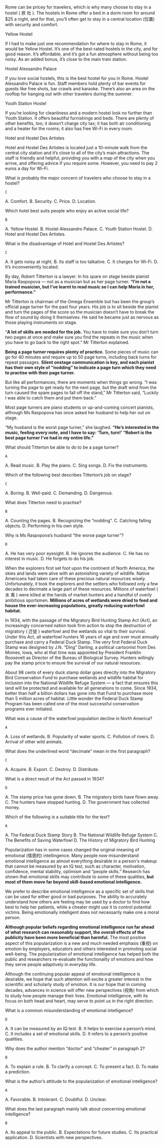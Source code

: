 Rome can be pricey for travelers, which is why many choose to stay in a hostel ( 旅 社 ). The hostels in Rome offer a bed in a dorm room for around $25 a night, and for that, you’ll often get to stay in a central location (位置) with security and comfort.

Yellow Hostel

If I had to make just one recommendation for where to stay in Rome, it would be Yellow Hostel. It’s one of the best-rated hostels in the city, and for good reason. It’s affordable, and it’s got a fun atmosphere without being too noisy. As an added bonus, it’s close to the main train station.

Hostel Alessandro Palace

If you love social hostels, this is the best hostel for you in Rome. Hostel Alessandro Palace is fun. Staff members hold plenty of bar events for guests like free shots, bar crawls and karaoke. There’s also an area on the rooftop for hanging out with other travelers during the summer.

Youth Station Hostel

If you’re looking for cleanliness and a modern hostel look no further than Youth Station. It offers beautiful furnishings and beds. There are plenty of other benefits, too; it doesn’t charge city tax; it has both air conditioning and a heater for the rooms; it also has free Wi-Fi in every room.

Hotel and Hostel Des Artistes

Hotel and Hostel Des Artistes is located just a 10-minute walk from the central city station and it’s close to all of the city’s main attractions. The staff is friendly and helpful, providing you with a map of the city when you arrive, and offering advice if you require some. However, you need to pay 2 euros a day for Wi-Fi.

What is probably the major concern of travelers who choose to stay in a hostel?

    C

A. Comfort.
B. Security.
C. Price.
D. Location.

Which hotel best suits people who enjoy an active social life?

    B

A. Yellow Hostel.
B. Hostel Alessandro Palace.
C. Youth Station Hostel.
D. Hotel and Hostel Des Artistes.

What is the disadvantage of Hotel and Hostel Des Artistes?

    C

A. It gets noisy at night.
B. Its staff is too talkative.
C. It charges for Wi-Fi.
D. It’s inconveniently located.

By day, Robert Titterton is a lawyer. In his spare on stage beside pianist Maria Raspopova — not as a musician but as her page turner. **“I’m not a trained musician, but I’ve learnt to read music so I can help Maria in her, performance.”**

Mr Titterton is chairman of the Omega Ensemble but has been the group’s official page turner for the past four years. His job is to sit beside the pianist and turn the pages of the score so the musician doesn’t have to break the flow of sound by doing it themselves. He said he became just as nervous as those playing instruments on stage.

“**A lot of skills are needed for the job.** You have to make sure you don’t turn two pages at once and make sure you find the repeats in the music when you have to go back to the right spot.” Mr Titterton explained.

**Being a page turner requires plenty of practice.** Some pieces of music can go for 40 minutes and require up to 50 page turns, including back turns for repeat passages. **Silent onstage communication is key, and each pianist has their own style of “nodding” to indicate a page turn which they need to practise with their page turner.**

But like all performances, there are moments when things go wrong. “I was turning the page to get ready for the next page, but the draft wind from the turn caused the spare pages to fall off the stand,” Mr Titterton said, “Luckily I was able to catch them and put them back.”

Most page turners are piano students or up-and-coming concert pianists, although Ms Raspopova has once asked her husband to help her out on stage.

“My husband is the worst page turner,” she laughed. **“He’s interested in the music, feeling every note, and I have to say: ‘Turn, turn!’ “Robert is the best page turner I’ve had in my entire life.”**

What should Titterton be able to do to be a page turner?

    A

A. Read music.
B. Play the piano.
C. Sing songs.
D. Fix the instruments.

Which of the following best describes Titterton’s job on stage?

    C

A. Boring.
B. Well-paid.
C. Demanding.
D. Dangerous.

What does Titterton need to practise?

    B

A. Counting the pages.
B. Recognizing the “nodding”.
C. Catching falling objects.
D. Performing in his own style.

Why is Ms Raspopova’s husband “the worse page turner”?

    D

A. He has very poor eyesight.
B. He ignores the audience.
C. He has no interest in music.
D. He forgets to do his job.

When the explorers first set foot upon the continent of North America, the skies and lands were alive with an astonishing variety of wildlife. Native Americans had taken care of these precious natural resources wisely. Unfortunately, it took the explorers and the settlers who followed only a few decades to decimate a large part of these resources. Millions of waterfowl ( 水 禽 ) were killed at the hands of market hunters and a handful of overly ambitious sportsmen. **Millions of acres of wetlands were dried to feed and house the ever-increasing populations, greatly reducing waterfowl habitat.**

In 1934, with the passage of the Migratory Bird Hunting Stamp Act (Act), an increasingly concerned nation took firm action to stop the destruction of migratory ( 迁徙 ) waterfowl and the wetlands so vital to their survival. Under this Act, all waterfowl hunters 16 years of age and over must annually purchase and carry a Federal Duck Stamp. The very first Federal Duck Stamp was designed by J.N. “Ding” Darling, a political cartoonist from Des Moines, lowa, who at that time was appointed by President Franklin Roosevelt as Director of the Bureau of Biological Survey. Hunters willingly pay the stamp price to ensure the survival of our natural resources.

About 98 cents of every duck stamp dollar goes directly into the Migratory Bird Conservation Fund to purchase wetlands and wildlife habitat for inclusion into the National Wildlife Refuge System — a fact that ensures this land will be protected and available for all generations to come. Since 1934, better than half a billion dollars has gone into that Fund to purchase more than 5 million acres of habitat. Little wonder the Federal Duck Stamp Program has been called one of the most successful conservation programs ever initiated.

What was a cause of the waterfowl population decline in North America?

    A

A. Loss of wetlands.
B. Popularity of water sports.
C. Pollution of rivers.
D. Arrival of other wild animals.

What does the underlined word “decimate” mean in the first paragraph?

    C

A. Acquire.
B. Export.
C. Destroy.
D. Distribute.

What is a direct result of the Act passed in 1934?

    D

A. The stamp price has gone down.
B. The migratory birds have flown away.
C. The hunters have stopped hunting.
D. The government has collected money.

Which of the following is a suitable title for the text?

    A

A. The Federal Duck Stamp Story
B. The National Wildlife Refuge System
C. The Benefits of Saving Waterfowl
D. The History of Migratory Bird Hunting

Popularization has in some cases changed the original meaning of emotional (情感的) intellingence. Many people now misunderstand emotional intelligence as almost everything desirable in a person's makeup that cannot be measured by an IQ test, such as character, motivation, confidence, mental stability, optimism and “people skills.” Research has shown that emotional skills may contribute to some of these qualities, **but most of them move far beyond skill-based emotional intelligence.**

We prefer to describe emotional intelligence as a specific set of skills that can be used for either good or bad purposes. The ability to accurately understand how others are feeling may be used by a doctor to find how best to help her patients, while a cheater might use it to control potential victims. Being emotionally intelligent does not necessarily make one a moral person.

**Although popular beliefs regarding emotional intelligence run far ahead of what research can reasonably support, the overall effects of the publicity have been more beneficial than harmful.** The most positive aspect of this popularization is a new and much needed emphasis (重视) on emotion by employers, educators and others interested in promoting social well-being. The popularization of emotional intelligence has helped both the public and researchers re-evaluate the functionality of emotions and how they serve people adaptively in everyday life.

Although the continuing popular appeal of emotional intelligence is desirable, we hope that such attention will excite a greater interest in the scientific and scholarly study of emotion. It is our hope that in coming decades, advances in science will offer new perspectives (视角) from which to study how people manage their lives. Emotional intelligence, with its focus on both head and heart, may serve to point us in the right direction.

What is a common misunderstanding of emotional intelligence?

    D

A. It can be measured by an IQ test.
B. It helps to exercise a person’s mind.
C. It includes a set of emotional skills.
D. It refers to a person’s positive qualities.

Why does the author mention “doctor” and “cheater” in paragraph 2?

    B

A. To explain a rule.
B. To clarify a concept.
C. To present a fact.
D. To make a prediction.

What is the author’s attitude to the popularization of emotional intelligence?

    A

A. Favorable.
B. Intolerant.
C. Doubtful.
D. Unclear.

What does the last paragraph mainly talk about concerning emotional intelligence?

    B

A. Its appeal to the public.
B. Expectations for future studies.
C. Its practical application.
D. Scientists with new perspectives.
